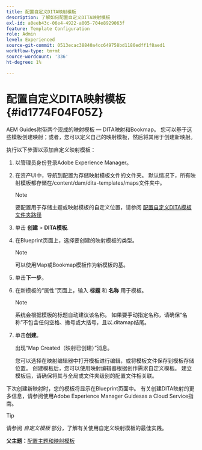 ```yaml
---
title: 配置自定义DITA映射模板
description: 了解如何配置自定义DITA映射模板
exl-id: a0eeb43c-06e4-4922-a005-704e8929063f
feature: Template Configuration
role: Admin
level: Experienced
source-git-commit: 0513ecac38840a4cc649758bd1180edff1f8aed1
workflow-type: tm+mt
source-wordcount: '336'
ht-degree: 1%

---
```


# 配置自定义DITA映射模板 {#id1774F04F05Z}

AEM Guides附带两个现成的映射模板 — DITA映射和Bookmap。 您可以基于这些模板创建映射；或者，您可以定义自己的映射模板，然后将其用于创建新映射。

执行以下步骤以添加自定义映射模板：

1. 以管理员身份登录Adobe Experience Manager。

1. 在资产UI中，导航到配置为存储映射模板文件的文件夹。 默认情况下，所有映射模板都存储在/content/dam/dita-templates/maps文件夹中。

   >[!NOTE]
   >
   > 要配置用于存储主题或映射模板的自定义位置，请参阅 [配置自定义DITA模板文件夹路径](conf-template-tags-custom-dita-topic-template.md#id191LCF0095Z)

1. 单击 **创建** \> **DITA模板**.

1. 在Blueprint页面上，选择要创建的映射模板的类型。

   >[!NOTE]
   >
   > 可以使用Map或Bookmap模板作为新模板的基。

1. 单击&#x200B;**下一步**。

1. 在新模板的“属性”页面上，输入 **标题** 和 **名称** 用于模板。

   >[!NOTE]
   >
   > 系统会根据模板的标题自动建议该名称。 如果要手动指定名称，请确保“名称”不包含任何空格、撇号或大括号，且以.ditamap结尾。

1. 单击&#x200B;**创建**。

   出现“Map Created（映射已创建）”消息。

   您可以选择在映射编辑器中打开模板进行编辑，或将模板文件保存到模板存储位置。 创建模板后，您可以使用映射编辑器根据创作需求自定义模板。 建立模板后，请确保将其与全局或文件夹级别的配置文件相关联。


下次创建新映射时，您的模板将显示在Blueprint页面中。 有关创建DITA映射的更多信息，请参阅使用Adobe Experience Manager Guidesas a Cloud Service指南。

>[!TIP]
>
> 请参阅 *自定义模板* 部分，了解有关使用自定义映射模板的最佳实践。

**父主题：**[&#x200B;配置主题和映射模板](conf-template-tags.md)
